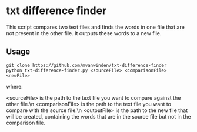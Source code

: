 # txt difference finder
This script compares two text files and finds the words in one file that are not present in the other file. It outputs these words to a new file.

## Usage
```
git clone https://github.com/mvanwinden/txt-difference-finder
python txt-difference-finder.py <sourceFile> <comparisonFile> <newFile>
```

where:

\<sourceFile> is the path to the text file you want to compare against the other file.\n
\<comparisonFile> is the path to the text file you want to compare with the source file.\n
\<outputFile> is the path to the new file that will be created, containing the words that are in the source file but not in the comparison file.
